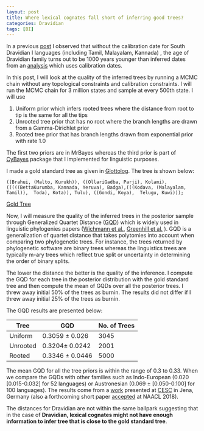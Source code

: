 ```yaml
---
layout: post
title: Where lexical cognates fall short of inferring good trees?
categories: Dravidian
tags: [BI]
---
```


In a previous [post](https://github.com/PhyloStar/dravidian-dating/wiki/Is-the-Dravidian-family-3800-or-4500-or-5000-years-old%3F) I observed that without the calibration date for South Dravidian I languages (including Tamil, Malayalam, Kannada) , the age of Dravidian family turns out to be 1000 years younger than inferred dates from an [analysis](http://rsos.royalsocietypublishing.org/content/5/3/171504) which uses calibration dates.

In this post, I will look at the quality of the inferred trees by running a MCMC chain without any topological constraints and calibration constraints. I will run the MCMC chain for 3 million states and sample at every 500th state. I will use 
1. Uniform prior which infers rooted trees where the distance from root to tip is the same for all the tips
2. Unrooted tree prior that has no root where the branch lengths are drawn from a Gamma-Dirichlet prior
3. Rooted tree prior that has branch lengths drawn from exponential prior with rate 1.0

The first two priors are in MrBayes whereas the third prior is part of [CyBayes](https://github.com/PhyloStar/CyBayes) package that I implemented for linguistic purposes.

I made a gold standard tree as given in [Glottolog](http://glottolog.org/resource/languoid/id/drav1251). The tree is shown below:
```
((Brahui, (Malto, Kurukh)), ((OllariGadba, Parji), Kolami), (((((BettaKurumba, Kannada, Yeruva), Badga),(((Kodava, (Malayalam, Tamil)),  Toda), Kota)), Tulu), ((Gondi, Koya),  Telugu, Kuwi)));
```

[Gold Tree](https://github.com/PhyloStar/dravidian-dating/blob/master/glotLog.tre.png)

Now, I will measure the quality of the inferred trees in the posterior sample through Generalized Quartet Distance ([GQD](http://journals.plos.org/plosone/article?id=10.1371/journal.pone.0020109)) which is widely used in linguistic phylogenies papers ([Wichmann et al.](http://booksandjournals.brillonline.com/content/journals/10.1163/221058212x648072), [Greenhill et al.](http://journals.plos.org/plosone/article?id=10.1371/journal.pone.0009573) ). GQD is a generalization of quartet distance that takes polytomies into account when comparing two phylogenetic trees. For instance, the trees returned by phylogenetic software are binary trees whereas the linguistics trees are typically m-ary trees which reflect true split or uncertainty in determining the order of binary splits.

The lower the distance the better is the quality of the inference. I compute the GQD for each tree in the posterior distribution with the gold standard tree and then compute the mean of GQDs over all the posterior trees. I threw away initial 50% of the trees as burnin. The results did not differ if I threw away initial 25% of the trees as burnin.

The GQD results are presented below:

Tree| GQD| No. of Trees
---|---|---
Uniform| 0.3059 ± 0.026| 3045
Unrooted| 0.3204± 0.0242|2001
Rooted| 0.3346 ± 0.0446| 5000

The mean GQD for all the tree priors is within the range of 0.3 to 0.33. When we compare the GQDs with other families such as Indo-European (0.020 [0.015-0.032] for 52 languages) or Austronesian (0.069 ± [0.050-0.100] for 100 languages). The results come from a [work](http://www.sfs.uni-tuebingen.de/~gjaeger/slides/slides_Jena_2017.pdf) presented at [CESC](https://www.shh.mpg.de/cescjena2017) in Jena, Germany (also a forthcoming short paper [accepted](https://naacl2018.wordpress.com/2018/03/02/list-of-accepted-papers/) at NAACL 2018).

The distances for Dravidian are not within the same ballpark suggesting that in the case of **Dravidian, lexical cognates might not have enough information to infer tree that is close to the gold standard tree**.


